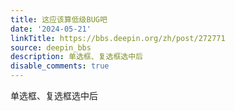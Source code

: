 ```yaml
---
title: 这应该算低级BUG吧
date: '2024-05-21'
linkTitle: https://bbs.deepin.org/zh/post/272771
source: deepin_bbs
description: 单选框、复选框选中后
disable_comments: true
---
```

单选框、复选框选中后
